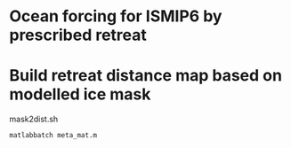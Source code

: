# Ocean forcing for ISMIP6 by prescribed retreat

# Build retreat distance map based on modelled ice mask
mask2dist.sh

	matlabbatch meta_mat.m
